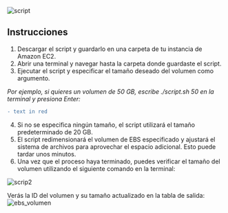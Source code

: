 ![script](https://user-images.githubusercontent.com/126183973/225883982-18978cde-07ae-4c8f-b980-fe1e08cc1256.png)

## **Instrucciones**
1. Descargar el script y guardarlo en una carpeta de tu instancia de Amazon EC2.
2. Abrir una terminal y navegar hasta la carpeta donde guardaste el script.
3. Ejecutar el script y especificar el tamaño deseado del volumen como argumento. 

_Por ejemplo, si quieres un volumen de 50 GB, escribe ./script.sh 50 en la terminal y presiona Enter:_
```diff
- text in red
```

4. Si no se especifica ningún tamaño, el script utilizará el tamaño predeterminado de 20 GB.
5. El script redimensionará el volumen de EBS especificado y ajustará el sistema de archivos para aprovechar el espacio adicional. Esto puede tardar unos minutos.
6. Una vez que el proceso haya terminado, puedes verificar el tamaño del volumen utilizando el siguiente comando en la terminal:

![scrip2](https://user-images.githubusercontent.com/126183973/225884204-5dff6288-f5c8-4fe4-9627-516f94cd7fd7.png)

Verás la ID del volumen y su tamaño actualizado en la tabla de salida:
![ebs_volumen](https://user-images.githubusercontent.com/126183973/225885155-9a275792-833e-423f-b69c-636fe72581a8.JPG)
